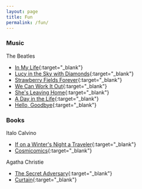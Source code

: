 ```yaml
---
layout: page
title: Fun
permalink: /fun/
---
```


### Music
The Beatles
* [In My Life](){:target="_blank"}
* [Lucy in the Sky with Diamonds](https://www.youtube.com/watch?v=2RoA0QTZ-bM){:target="_blank"}
* [Strawberry Fields Forever](https://www.youtube.com/watch?v=8UQK-UcRezE){:target="_blank"}
* [We Can Work It Out](https://www.youtube.com/watch?v=Qyclqo_AV2M&list=RDjenWdylTtzs&index=8){:target="_blank"}
* [She's Leaving Home](https://www.youtube.com/watch?v=Dypv4SLyAfg){:target="_blank"}
* [A Day in the Life](https://www.youtube.com/watch?v=usNsCeOV4GM){:target="_blank"}
* [Hello, Goodbye](https://www.youtube.com/watch?v=rblYSKz_VnI){:target="_blank"}

### Books
Italo Calvino
* [If on a Winter's Night a Traveler](https://www.goodreads.com/book/show/374233.If_on_a_Winter_s_Night_a_Traveler){:target="_blank"}
* [Cosmicomics](https://www.goodreads.com/book/show/59780.Cosmicomics?ac=1){:target="_blank"}

Agatha Christie
* [The Secret Adversary](https://www.goodreads.com/book/show/49596.The_Secret_Adversary?from_search=true){:target="_blank"}
* [Curtain](https://www.goodreads.com/book/show/81903.Curtain?ac=1&from_search=true){:target="_blank"}

